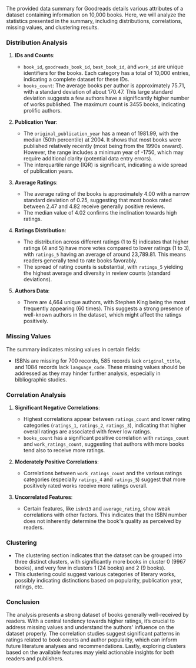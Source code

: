 The provided data summary for Goodreads details various attributes of a dataset containing information on 10,000 books. Here, we will analyze the statistics presented in the summary, including distributions, correlations, missing values, and clustering results.

### Distribution Analysis

1. **IDs and Counts**:
   - `book_id`, `goodreads_book_id`, `best_book_id`, and `work_id` are unique identifiers for the books. Each category has a total of 10,000 entries, indicating a complete dataset for these IDs.
   - `books_count`: The average books per author is approximately 75.71, with a standard deviation of about 170.47. This large standard deviation suggests a few authors have a significantly higher number of works published. The maximum count is 3455 books, indicating prolific authors.

2. **Publication Year**:
   - The `original_publication_year` has a mean of 1981.99, with the median (50th percentile) at 2004. It shows that most books were published relatively recently (most being from the 1990s onward). However, the range includes a minimum year of -1750, which may require additional clarity (potential data entry errors).
   - The interquartile range (IQR) is significant, indicating a wide spread of publication years.

3. **Average Ratings**:
   - The average rating of the books is approximately 4.00 with a narrow standard deviation of 0.25, suggesting that most books rated between 2.47 and 4.82 receive generally positive reviews.
   - The median value of 4.02 confirms the inclination towards high ratings.

4. **Ratings Distribution**:
   - The distribution across different ratings (1 to 5) indicates that higher ratings (4 and 5) have more votes compared to lower ratings (1 to 3), with `ratings_5` having an average of around 23,789.81. This means readers generally tend to rate books favorably.
   - The spread of rating counts is substantial, with `ratings_5` yielding the highest average and diversity in review counts (standard deviations).

5. **Authors Data**:
   - There are 4,664 unique authors, with Stephen King being the most frequently appearing (60 times). This suggests a strong presence of well-known authors in the dataset, which might affect the ratings positively.

### Missing Values
The summary indicates missing values in certain fields:
- ISBNs are missing for 700 records, 585 records lack `original_title`, and 1084 records lack `language_code`. These missing values should be addressed as they may hinder further analysis, especially in bibliographic studies.
  
### Correlation Analysis

1. **Significant Negative Correlations**:
   - Highest correlations appear between `ratings_count` and lower rating categories (`ratings_1`, `ratings_2`, `ratings_3`), indicating that higher overall ratings are associated with fewer low ratings.
   - `books_count` has a significant positive correlation with `ratings_count` and `work_ratings_count`, suggesting that authors with more books tend also to receive more ratings.

2. **Moderately Positive Correlations**:
   - Correlations between `work_ratings_count` and the various ratings categories (especially `ratings_4` and `ratings_5`) suggest that more positively rated works receive more ratings overall.

3. **Uncorrelated Features**:
   - Certain features, like `isbn13` and `average_rating`, show weak correlations with other factors. This indicates that the ISBN number does not inherently determine the book's quality as perceived by readers.

### Clustering
- The clustering section indicates that the dataset can be grouped into three distinct clusters, with significantly more books in cluster 0 (9967 books), and very few in clusters 1 (24 books) and 2 (9 books).
- This clustering could suggest various categories of literary works, possibly indicating distinctions based on popularity, publication year, ratings, etc.

### Conclusion
The analysis presents a strong dataset of books generally well-received by readers. With a central tendency towards higher ratings, it’s crucial to address missing values and understand the authors' influence on the dataset properly. The correlation studies suggest significant patterns in ratings related to book counts and author popularity, which can inform future literature analyses and recommendations. Lastly, exploring clusters based on the available features may yield actionable insights for both readers and publishers.